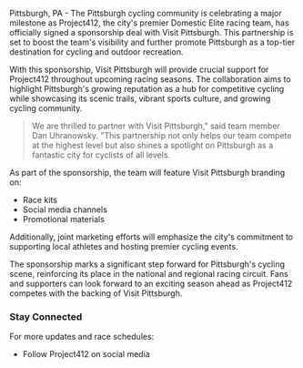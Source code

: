 Pittsburgh, PA - The Pittsburgh cycling community is celebrating a major milestone as Project412, the city's premier Domestic Elite racing team, has officially signed a sponsorship deal with Visit Pittsburgh. This partnership is set to boost the team's visibility and further promote Pittsburgh as a top-tier destination for cycling and outdoor recreation.

With this sponsorship, Visit Pittsburgh will provide crucial support for Project412 throughout upcoming racing seasons. The collaboration aims to highlight Pittsburgh's growing reputation as a hub for competitive cycling while showcasing its scenic trails, vibrant sports culture, and growing cycling community.

> We are thrilled to partner with Visit Pittsburgh," said team member Dan Uhranowsky. "This partnership not only helps our team compete at the highest level but also shines a spotlight on Pittsburgh as a fantastic city for cyclists of all levels.

As part of the sponsorship, the team will feature Visit Pittsburgh branding on:
- Race kits
- Social media channels
- Promotional materials

Additionally, joint marketing efforts will emphasize the city's commitment to supporting local athletes and hosting premier cycling events.

The sponsorship marks a significant step forward for Pittsburgh's cycling scene, reinforcing its place in the national and regional racing circuit. Fans and supporters can look forward to an exciting season ahead as Project412 competes with the backing of Visit Pittsburgh.

### Stay Connected

For more updates and race schedules:
- Follow Project412 on social media
